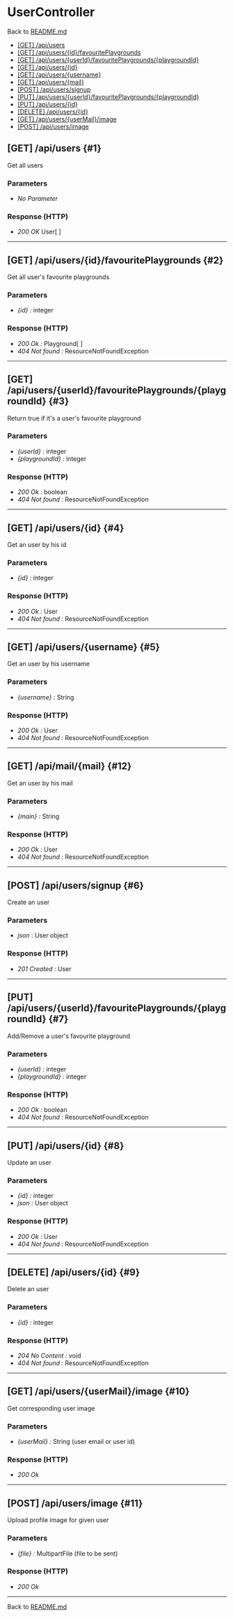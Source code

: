 # UserController

Back to [README.md](../README.md)

- [[GET] /api/users](#1)
- [[GET] /api/users/\{id\}/favouritePlaygrounds](#2)
- [[GET] /api/users/\{userId\}/favouritePlaygrounds/\{playgroundId\}](#3)
- [[GET] /api/users/\{id\}](#4)
- [[GET] /api/users/\{username\}](#5)
- [[GET] /api/users/\{mail\}](#12)
- [[POST] /api/users/signup](#6)
- [[PUT] /api/users/\{userId\}/favouritePlaygrounds/\{playgroundId\}](#7)
- [[PUT] /api/users/\{id\}](#8)
- [[DELETE] /api/users/\{id\}](#9)
- [[GET] /api/users/\{userMail\}/image](#10)
- [[POST] /api/users/image](#11)

## [GET] /api/users {#1}

Get all users

### Parameters

- *No Parameter*

### Response (HTTP)

- *200 OK* User[ ]

___

## [GET] /api/users/\{id\}/favouritePlaygrounds {#2}

Get all user's favourite playgrounds

### Parameters

- *\{id\} :* integer

### Response (HTTP)

- *200 Ok :* Playground[ ]
- *404 Not found :* ResourceNotFoundException

___

## [GET] /api/users/\{userId\}/favouritePlaygrounds/\{playgroundId\} {#3}

Return true if it's a user's favourite playground 

### Parameters

- *\{userId\} :* integer
- *\{playgroundId\} :* integer

### Response (HTTP)

- *200 Ok :* boolean
- *404 Not found :* ResourceNotFoundException

___

## [GET] /api/users/\{id\} {#4}

Get an user by his id 

### Parameters

- *\{id\} :* integer

### Response (HTTP)

- *200 Ok :* User
- *404 Not found :* ResourceNotFoundException

___

## [GET] /api/users/\{username\} {#5}

Get an user by his username

### Parameters

- *\{username\} :* String

### Response (HTTP)

- *200 Ok :* User
- *404 Not found :* ResourceNotFoundException

___

## [GET] /api/mail/\{mail\} {#12}

Get an user by his mail

### Parameters

- *\{main\} :* String

### Response (HTTP)

- *200 Ok :* User
- *404 Not found :* ResourceNotFoundException

___

## [POST] /api/users/signup {#6}

Create an user

### Parameters

- *json* : User object

### Response (HTTP)

- *201 Created :* User

___

## [PUT] /api/users/\{userId\}/favouritePlaygrounds/\{playgroundId\} {#7}

Add/Remove a user's favourite playground 

### Parameters

- *\{userId\} :* integer
- *\{playgroundId\} :* integer

### Response (HTTP)

- *200 Ok :* boolean
- *404 Not found :* ResourceNotFoundException

___

## [PUT] /api/users/\{id\} {#8}

Update an user

### Parameters

- *\{id\} :* integer
- *json :* User object

### Response (HTTP)

- *200 Ok :* User
- *404 Not found :* ResourceNotFoundException

___

## [DELETE] /api/users/\{id\} {#9}

Delete an user

### Parameters

- *\{id\} :* integer

### Response (HTTP)

- *204 No Content :* void
- *404 Not found :* ResourceNotFoundException

___

## [GET] /api/users/\{userMail\}/image {#10}

Get corresponding user image

### Parameters

- *\{userMail\} :* String (user email or user id)

### Response (HTTP)

- *200 Ok* 

___

## [POST] /api/users/image {#11}

Upload profile image for given user

### Parameters

- *\{file\} :* MultipartFile (file to be sent)

### Response (HTTP)

- *200 Ok* 

___

Back to [README.md](../README.md)

